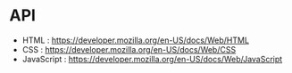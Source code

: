 # API
+ HTML : https://developer.mozilla.org/en-US/docs/Web/HTML
+ CSS : https://developer.mozilla.org/en-US/docs/Web/CSS
+ JavaScript : https://developer.mozilla.org/en-US/docs/Web/JavaScript
